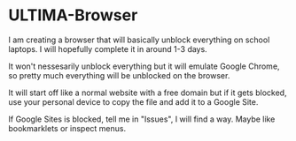# ULTIMA-Browser
I am creating a browser that will basically unblock everything on school laptops. I will hopefully complete it in around 1-3 days.

It won't nessesarily unblock everything but it will emulate Google Chrome, so pretty much everything will be unblocked on the browser. 

It will start off like a normal website with a free domain but if it gets blocked, use your personal device to copy the file and add it to a Google Site.

If Google Sites is blocked, tell me in "Issues", I will find a way. Maybe like bookmarklets or inspect menus.
